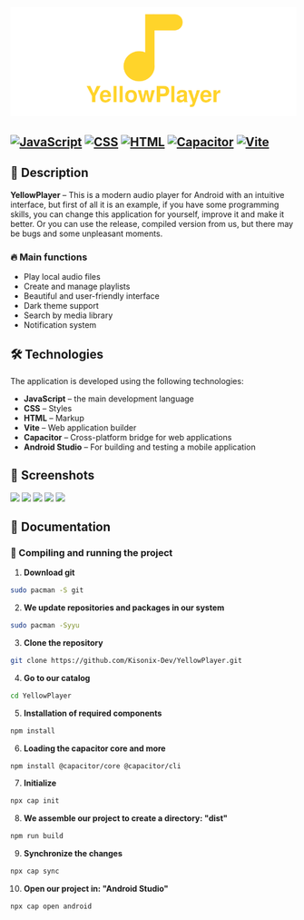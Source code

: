 <p align="center"><img src=".github/img/header.png"></p>

[![JavaScript](https://img.shields.io/badge/-JavaScript-F5E0B7?style=for-the-badge&logo=javascript&logoColor=black&logoWidth=30)](https://developer.mozilla.org/en-US/docs/Web/JavaScript)
[![CSS](https://img.shields.io/badge/-CSS-A2D5E5?style=for-the-badge&logo=css3&logoColor=white&logoWidth=30)](https://developer.mozilla.org/en-US/docs/Web/CSS)
[![HTML](https://img.shields.io/badge/-HTML-F9C7C7?style=for-the-badge&logo=html5&logoColor=black&logoWidth=30)](https://developer.mozilla.org/en-US/docs/Web/HTML)
[![Capacitor](https://img.shields.io/badge/Capacitor-B3DEFF?style=for-the-badge&logo=capacitor&logoColor=black)](https://capacitorjs.com/)
[![Vite](https://img.shields.io/badge/Vite-CBC7FF?style=for-the-badge&logo=vite&logoColor=black)](https://vite.dev/)
---

## 🎵 Description
**YellowPlayer** – This is a modern audio player for Android with an intuitive interface, but first of all it is an example, if you have some programming skills, you can change this application for yourself, improve it and make it better.
Or you can use the release, compiled version from us, but there may be bugs and some unpleasant moments.

### 🔥 Main functions
- Play local audio files
- Create and manage playlists
- Beautiful and user-friendly interface
- Dark theme support
- Search by media library
- Notification system

## 🛠 Technologies
The application is developed using the following technologies:
- **JavaScript** – the main development language
- **CSS** – Styles
- **HTML** – Markup
- **Vite** – Web application builder
- **Capacitor** – Cross-platform bridge for web applications
- **Android Studio** – For building and testing a mobile application

## 📱 Screenshots

<img src="https://github.com/user-attachments/assets/796330b2-ed23-4ba9-b9b5-8e2d2e361623" width="300" />
<img src="https://github.com/user-attachments/assets/23af2964-390a-4aee-980a-ee22968a46c2" width="300" />
<img src="https://github.com/user-attachments/assets/362cdd6f-2c07-4407-964a-389ea5e6ea16" width="300" />
<img src="https://github.com/user-attachments/assets/e53a4da3-f8dd-4262-9aa6-5138e7e52ef2" width="300" />
<img src="https://github.com/user-attachments/assets/d6074691-15ad-4421-87cc-f3a8988ecfe3" width="300" />

## 📖 Documentation

### 🚀 Compiling and running the project
1. **Download git**
```bash
sudo pacman -S git
``` 
2. **We update repositories and packages in our system**
```bash
sudo pacman -Syyu
```
3. **Clone the repository**
```bash
git clone https://github.com/Kisonix-Dev/YellowPlayer.git
```
4. **Go to our catalog**
```bash
cd YellowPlayer
```
5. **Installation of required components**
```bash
npm install
```
6. **Loading the capacitor core and more** 
```bash
npm install @capacitor/core @capacitor/cli
```
7. **Initialize** 
```bash
npx cap init
```
8. **We assemble our project to create a directory: "dist"** 
```bash
npm run build
```
9. **Synchronize the changes** 
```bash
npx cap sync
```
10. **Open our project in: "Android Studio"** 
```bash
npx cap open android
```
